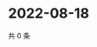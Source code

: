 # 2022-08-18

共 0 条

<!-- BEGIN WEIBO -->
<!-- 最后更新时间 Thu Aug 18 2022 20:09:54 GMT+0800 (China Standard Time) -->

<!-- END WEIBO -->
